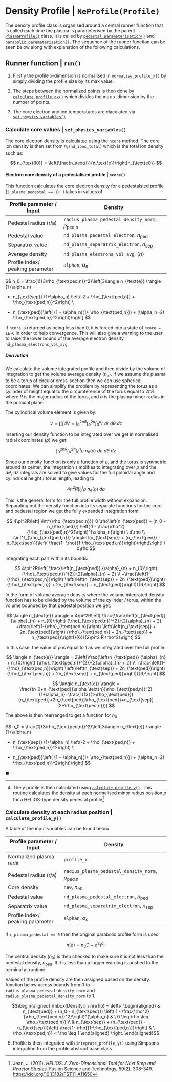 # Density Profile | `NeProfile(Profile)`

The density profile class is organised around a central runner function that is called each time the plasma is parameterised by the parent [`PlasmaProfile()`](./plasma_profiles.md) class. It is called by [`pedestal_parameterisation()`](plasma_profiles.md#pedestal_parameterisation) and [`parabolic parameterisation()`](./plasma_profiles.md#parabolic_paramterisation). The sequence of the runner function can be seen below along with explanation of the following calculations.

## Runner function | `run()`

1. Firstly the profile x-dimension is normalised in [`normalise_profile_x()`](./plasma_profiles_abstract_class.md/#normalise-the-profile-in-x--normalise_profile_x) by simply dividing the profile size by its max value.

2. The steps between the normalized points is then done by [`calculate_profile_dx()`](./plasma_profiles_abstract_class.md#calculate-the-profile-steps-in-x--calculate_profile_dx) which divides the max x-dimension by the number of points.

3. The core electron and ion temperatures are claculated via [`set_physics_variables()`]()

### Calculate core values | `set_physics_variables()`

The core electron density is calculated using the [`ncore`](plasma_density_profile.md#electron-core-density-of-a-pedestalised-profile--ncore) method.
The core ion density is then set from $n_{\text{i}}$ (`nd_ions_total`) which is the total ion density such as:

$$
n_{\text{i0}} = \left(\frac{n_\text{i}}{n_\text{e}}\right)n_{\text{e0}}
$$

#### Electron core density of a pedestalised profile | `ncore()`

This function calculates the core electron density for a pedestalsied profile (`i_plasma_pedestal == 1`). It takes in values of

| Profile parameter / Input               | Density   |
|----------------------------------|-----------|
| Pedestal radius (r/a)            | `radius_plasma_pedestal_density_norm`, $\rho_{\text{ped,n}}$ |
| Pedestal value                   | `nd_plasma_pedestal_electron`, $n_{\text{ped}}$ |
| Separatrix value                 | `nd_plasma_separatrix_electron`, $n_{\text{sep}}$ |
| Average density             | `nd_plasma_electrons_vol_avg`, $\langle n \rangle$ |
| Profile index/ peaking parameter | `alphan`, $\alpha_n$ |

$$
n_0  =  \frac{1}{3\rho_{\text{ped,n}}^2}\left[3\langle n_{\text{e}} \rangle (1+\alpha_n)
+ n_{\text{sep}} (1+\alpha_n) \left(-2 + \rho_{\text{ped,n}} + \rho_{\text{ped,n}}^2\right) \\
- n_{\text{ped}}\left( (1 + \alpha_n)(1+ \rho_{\text{ped,n}}) + (\alpha_n -2)
\rho_{\text{ped,n}}^2\right)\right]
$$

If `ncore` is returned as being less than 0, it is forced into a state of `ncore = 1E-6` in order to help convergence. This will also give a warning to the user to raise the lower bound of the average electron density `nd_plasma_electrons_vol_avg`.

##### Derivation

We calculate the volume integrated profile and then divide by the volume of integration to get the volume average density $\langle n_{\text{e}} \rangle$. If we assume the plasma to be a torus of circular cross-section then we can use spherical coordinates. We can simplify the problem by representing the torus as a cylinder of height equal to the circumference of the torus equal to $2\pi R$ where $R$ is the major radius of the torus, and $a$ is the plasma minor radius in the poloidal plane.

The cylindrical volume element is given by:

$$
V = \int \int \int dV = \int^{2\pi R}_0 \int^{2\pi}_0 \int^a_0 r \ dr \ d\theta \ dz
$$

Inserting our density function to be integrated over we get in normalised radial coordinates ($\rho$) we get:

$$
\int^{2\pi R}_0 \int^{2\pi}_0 \int^{1}_0       \rho \ n_{\text{e}}(\rho) \ d\rho \ d\theta \ dz
$$

Since our density function is only a function of $\rho$, and the torus is symmetric around its center, the integration simplifies to integrating over $\rho$ and the $d\theta ,\ dz$ integrals are solved to give values for the full poloidal angle and cylindrical height / torus length, leading to:

$$
4\pi^2R \int^{1}_0     \rho \ n_{\text{e}}(\rho) \ d\rho  
$$

This is the general form for the full profile width without expansion. Separating out the density function into its separate functions for the core and pedestal region we get the fully expanded integration form.

$$
4\pi^2R\left[ \int^{\rho_{\text{ped,n}}}_0     \rho\left(n_{\text{ped}} + (n_0 - n_{\text{ped}}) \left( 1 -
\frac{\rho^2}{\rho_{\text{ped},n}^2}\right)^{\alpha_n}\right) \ d\rho \\
+\int^1_{\rho_{\text{ped,n}}}     \rho\left(n_{\text{sep}} + (n_{\text{ped}} - n_{\text{sep}})\left( \frac{1- \rho}{1-\rho_{\text{ped},n}}\right)\right)\right] \ d\rho
$$

Integrating each part within its bounds:

$$
4\pi^2R\left[ \frac{\left(n_{\text{ped}} {\alpha}_{n} + n_{0}\right) {\rho}_{\text{ped,n}}^{2}}{2{\alpha}_{n} + 2} \\
+\frac{\left(1-{\rho}_{\text{ped,n}}\right) \left(\left(n_{\text{sep}} + 2n_{\text{ped}}\right) {\rho}_{\text{ped,n}} + 2n_{\text{sep}} + n_{\text{ped}}\right)}{6}\right]
$$

In the form of volume average density where the volume integrated density function has to be divided by the volume of the cylinder / torus, within the volume bounded by that pedestal position we get:

$$
\langle n_{\text{e}} \rangle = 4\pi^2R\left[ \frac{\frac{\left(n_{\text{ped}} {\alpha}_{n} + n_{0}\right) {\rho}_{\text{ped,n}}^{2}}{2{\alpha}_{n} + 2}
+\frac{\left(1-{\rho}_{\text{ped,n}}\right) \left(\left(n_{\text{sep}} + 2n_{\text{ped}}\right) {\rho}_{\text{ped,n}} + 2n_{\text{sep}} + n_{\text{ped}}\right)}{6}}{2\pi^2 R \rho^2}\right]
$$

In this case, the value of $\rho$ is equal to 1 as we integrated over the full profile.

$$
\langle n_{\text{e}} \rangle = 2\left[\frac{\left(n_{\text{ped}} {\alpha}_{n} + n_{0}\right) {\rho}_{\text{ped,n}}^{2}}{2{\alpha}_{n} + 2} \\
+\frac{\left(1-{\rho}_{\text{ped,n}}\right) \left(\left(n_{\text{sep}} + 2n_{\text{ped}}\right) {\rho}_{\text{ped,n}} + 2n_{\text{sep}} + n_{\text{ped}}\right)}{6}\right]
$$

$$
\langle n_{\text{e}} \rangle = \frac{(n_0+n_{\text{ped}}\alpha_\text{n})\rho_{\text{ped,n}}^2}{1+\alpha_n}+\frac{1}{3}(1-\rho_{\text{ped}})(n_{\text{ped}}+2n_{\text{ped}}\rho_{\text{ped}}+n_{\text{sep}}(2+\rho_{\text{ped,n}}))
$$

The above is then rearranged to get a function for $n_0$

$$
n_0  =  \frac{1}{3\rho_{\text{ped,n}}^2}\left[3\langle n_{\text{e}} \rangle (1+\alpha_n)
+ n_{\text{sep}} (1+\alpha_n) \left(-2 + \rho_{\text{ped,n}} + \rho_{\text{ped,n}}^2\right) \\
- n_{\text{ped}}\left( (1 + \alpha_n)(1+ \rho_{\text{ped,n}}) + (\alpha_n -2)
\rho_{\text{ped,n}}^2\right)\right]
$$

$\blacksquare$

------

4. The y profile is then calculated using [`calculate_profile_y()`](plasma_density_profile.md#calculate-density-at-each-radius-position-calculate_profile_y). This routine calculates the density at each normalised minor radius position $\rho$ for a HELIOS-type density pedestal profile[^1]

### Calculate density at each radius position | `calculate_profile_y()`

A table of the input variables can be found below

| Profile parameter / Input               | Density   |
|----------------------------------|-----------|
| Normalized plasma radii            | `profile_x` |
| Pedestal radius (r/a)            | `radius_plasma_pedestal_density_norm`, $\rho_{\text{ped,n}}$ |
| Core density                | `ne0`, $n_{\text{e0}}$ |
| Pedestal value                   | `nd_plasma_pedestal_electron`, $n_{\text{ped}}$ |
| Separatrix value                 | `nd_plasma_separatrix_electron`, $n_{\text{sep}}$ |
| Profile index/ peaking parameter | `alphan`, $\alpha_n$ |

If `i_plasma_pedestal == 0` then the original parabolic profile form is used

$$
n(\rho) = n_0(1 - \rho^2)^{\alpha_n}
$$

The central density ($n_0$) is then checked to make sure it is not less than the pedestal density, $n_{\text{ped}}$.
If it is less than a logger warning is pushed to the terminal at runtime.

Values of the profile density are then assigned based on the density function below across bounds from 0 to `radius_plasma_pedestal_density_norm` and `radius_plasma_pedestal_density_norm` to 1.  

$$\begin{aligned}
\mbox{Density:} \ n(\rho) = \left\{
\begin{aligned}
    & n_{\text{ped}} + (n_0 - n_{\text{ped}}) \left( 1 -
    \frac{\rho^2}{\rho_{\text{ped,n}}^2}\right)^{\alpha_n}
& \ 0 \leq \rho \leq \rho_{\text{ped,n}} \\
& n_{\text{sep}} + (n_{\text{ped}} - n_{\text{sep}})\left( \frac{1- \rho}{1-\rho_{\text{ped,n}}}\right)
& \ \rho_{\text{ped,n}} < \rho \leq 1
\end{aligned}
\right.
\end{aligned}$$

5. Profile is then integrated with `integrate_profile_y()` using Simpsons integration from the profile abstract base class

[^1]: Jean, J. (2011). *HELIOS: A Zero-Dimensional Tool for Next Step and Reactor Studies*. Fusion Science and Technology, 59(2), 308–349. <https://doi.org/10.13182/FST11-A11650>
